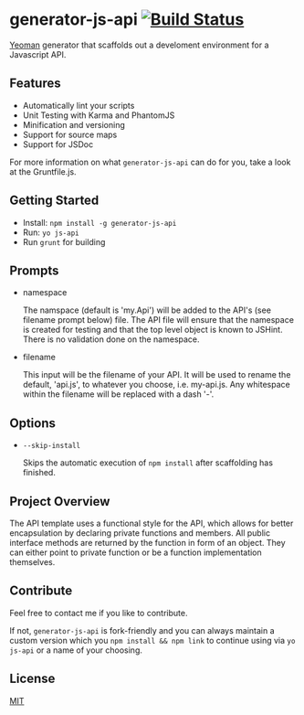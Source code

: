 # generator-js-api [![Build Status](https://secure.travis-ci.org/j-fischer/generator-js-api.png?branch=master)](https://travis-ci.org/j-fischer/generator-js-api)

[Yeoman](http://yeoman.io) generator that scaffolds out a develoment environment for a Javascript API.

## Features

* Automatically lint your scripts
* Unit Testing with Karma and PhantomJS
* Minification and versioning
* Support for source maps 
* Support for JSDoc 

For more information on what `generator-js-api` can do for you, take a look at the Gruntfile.js. 


## Getting Started

- Install: `npm install -g generator-js-api`
- Run: `yo js-api`
- Run `grunt` for building

## Prompts

* namespace

  The namspace (default is 'my.Api') will be added to the API's (see filename prompt below) file. The API file will ensure that the 
  namespace is created for testing and that the top level object is known to JSHint. There is no validation done on the namespace. 
  
* filename

  This input will be the filename of your API. It will be used to rename the default, 'api.js', to whatever you choose, i.e. my-api.js.
  Any whitespace within the filename will be replaced with a dash '-'.

## Options

* `--skip-install`

  Skips the automatic execution of `npm install` after scaffolding has finished.

## Project Overview

The API template uses a functional style for the API, which allows for better encapsulation by declaring private functions and members. 
All public interface methods are returned by the function in form of an object. They can either point to private function or be a
function implementation themselves. 

## Contribute

Feel free to contact me if you like to contribute.

If not, `generator-js-api` is fork-friendly and you can always maintain a custom version which you `npm install && npm link` to continue using via `yo js-api` or a name of your choosing.


## License

[MIT](http://opensource.org/licenses/MIT)